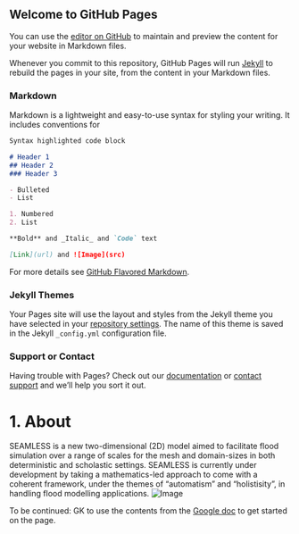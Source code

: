 ## Welcome to GitHub Pages

You can use the [editor on GitHub](https://github.com/ci1xgk/Seamless-web/edit/master/README.md) to maintain and preview the content for your website in Markdown files.

Whenever you commit to this repository, GitHub Pages will run [Jekyll](https://jekyllrb.com/) to rebuild the pages in your site, from the content in your Markdown files.

### Markdown

Markdown is a lightweight and easy-to-use syntax for styling your writing. It includes conventions for

```markdown
Syntax highlighted code block

# Header 1
## Header 2
### Header 3

- Bulleted
- List

1. Numbered
2. List

**Bold** and _Italic_ and `Code` text

[Link](url) and ![Image](src)
```

For more details see [GitHub Flavored Markdown](https://guides.github.com/features/mastering-markdown/).

### Jekyll Themes

Your Pages site will use the layout and styles from the Jekyll theme you have selected in your [repository settings](https://github.com/ci1xgk/Seamless-web/settings). The name of this theme is saved in the Jekyll `_config.yml` configuration file.

### Support or Contact

Having trouble with Pages? Check out our [documentation](https://help.github.com/categories/github-pages-basics/) or [contact support](https://github.com/contact) and we’ll help you sort it out.

# 1. About 
SEAMLESS is a new two-dimensional (2D) model aimed to facilitate flood simulation over a range of scales for the mesh and domain-sizes in both deterministic and scholastic settings. SEAMLESS is currently under development by taking a mathematics-led approach to come with a coherent framework, under the themes of “automatism” and “holistisity”, in handling flood modelling applications. ![Image](https://github.com/ci1xgk/Seamless-web/blob/master/Fig_1G.jpg)

To be continued: GK to use the contents from the [Google doc](https://docs.google.com/document/d/1wXB-lJQIKtMC3P3qBuzorbjYouuPyWGpLnPsVcanCdM/edit) to get started on the page. 
